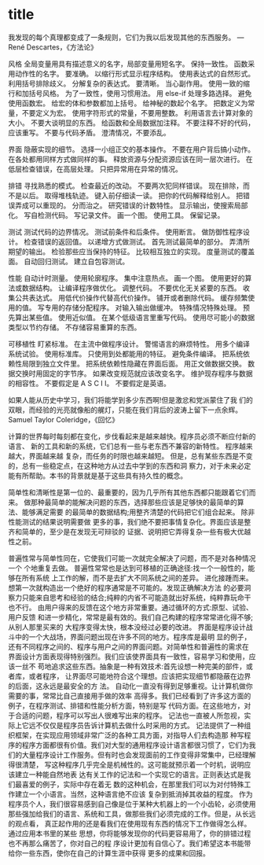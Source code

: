 # title

我发现的每个真理都变成了一条规则，它们为我以后发现其他的东西服务。
— René Descartes，《方法论》

风格
全局变量用具有描述意义的名字，局部变量用短名字。
保持一致性。
函数采用动作性的名字。
要准确。
以缩行形式显示程序结构。
使用表达式的自然形式。
利用括号排除歧义。
分解复杂的表达式。
要清晰。
当心副作用。
使用一致的缩行和加括号风格。
为了一致性，使用习惯用法。
用 else-if 处理多路选择。
避免使用函数宏。
给宏的体和参数都加上括号。
给神秘的数起个名字。
把数定义为常量，不要定义为宏。
使用字符形式的常量，不要用整数。
利用语言去计算对象的大小。
不要大谈明显的东西。
给函数和全局数据加注释。
不要注释不好的代码，应该重写。
不要与代码矛盾。
澄清情况，不要添乱。

界面
隐蔽实现的细节。
选择一小组正交的基本操作。
不要在用户背后搞小动作。
在各处都用同样方式做同样的事。
释放资源与分配资源应该在同一层次进行。
在低层检查错误，在高层处理。
只把异常用在异常的情况。

排错
寻找熟悉的模式。
检查最近的改动。
不要两次犯同样错误。
现在排除，而不是以后。
取得堆栈轨迹。
键入前仔细读一读。
把你的代码解释给别人。
把错误弄成可以重现的。
分而治之。
研究错误的计数特性。
显示输出，使搜索局部化。
写自检测代码。
写记录文件。
画一个图。
使用工具。
保留记录。

测试
测试代码的边界情况。
测试前条件和后条件。
使用断言。
做防御性程序设计。
检查错误的返回值。
以递增方式做测试。
首先测试最简单的部分。
弄清所期望的输出。
检验那些应当保持的特征。
比较相互独立的实现。
度量测试的覆盖面。
自动回归测试。
建立自包容测试。

性能
自动计时测量。
使用轮廓程序。
集中注意热点。
画一个图。
使用更好的算法或数据结构。
让编译程序做优化。
调整代码。
不要优化无关紧要的东西。
收集公共表达式。
用低代价操作代替高代价操作。
铺开或者删除代码。
缓存频繁使用的值。
写专用的存储分配程序。
对输入输出做缓冲。
特殊情况特殊处理。
预先算出某些值。
使用近似值。
在某个低级语言里重写代码。
使用尽可能小的数据类型以节约存储。
不存储容易重算的东西。

可移植性
盯紧标准。
在主流中做程序设计。
警惕语言的麻烦特性。
用多个编译系统试验。
使用标准库。
只使用到处都能用的特征。
避免条件编译。
把系统依赖性局限到独立文件里。
把系统依赖性隐藏在界面后面。
用正文做数据交换。
数据交换时用固定的字节序。
如果改变规范就应该改变名字。
维护现存程序与数据的相容性。
不要假定是 A S C I I。
不要假定是英语。

如果人能从历史中学习，我们将能学到多少东西啊!但是激忿和党派蒙住了我 们的双眼，而经验的光亮就像船的艉灯，只能在我们背后的波涛上留下一点余辉。
Samuel Taylor Coleridge，《回忆》

计算的世界每时每刻都在变化，步伐看起来是越来越快。程序员必须不断应付新的语言、 新的工具和新的系统，它们总有一些与老东西不兼容的新特性。
程序越来越大，界面越来越 复杂，而任务的时限也越来越短。
但是，总有某些东西是不变的，总有一些稳定点，在这种地方从过去中学到的东西和洞 察力，对于未来必定能有所帮助。本书的背景就是基于这些具有持久性的概念。

简单性和清晰性是第一位的、最重要的，因为几乎所有其他东西都只能跟着它们而来。
做那种最简单的能解决问题的东西，选择那些应该是足够快的最简单的算法、能够满足需要 的最简单的数据结构;用整齐清楚的代码把它们组合起来。
除非性能测试的结果说明需要做 更多的事，我们绝不要把事情复杂化。界面应该是整齐和简单的，至少是在发现无可辩驳的 证据、说明把它弄得复杂一些有极大优越性之前。

普遍性常与简单性同在，它使我们可能一次就完全解决了问题，而不是对各种情况一个 个地重复去做。
普遍性常常也是达到可移植的正确途径:找一个一般性的，能够在所有系统 上工作的解，而不是去扩大不同系统之间的差异。
进化接踵而来。想第一次就构造出一个绝好的程序通常是不可能的。发现正确解决方法 的必要洞察力只能来自思考和经验的结合;纯粹的内省不可能造就出好系统，纯粹靠玩命干 也不行。
由用户得来的反馈在这个地方非常重要。通过循环的方式:原型、试验、用户反馈 和进一步精化，常常是最有效的。我们自己构建的程序常常进化得不够;从别人那里买来的 大程序变得太快，根本没经过必要的改进。
界面是程序设计战斗中的一个大战场，界面问题出现在许多不同的地方。程序库是最明 显的例子，还有不同程序之间的、程序与用户之间的界面问题。对简单性和普遍性的需求在 界面设计方面表现得特别强烈。我们应该使界面具有一致性，容易学习和使用，应该一丝不 苟地追求这些东西。抽象是一种有效技术:首先设想一种完美的部件，或者库，或者程序， 让界面尽可能地符合这个理想。应该把实现细节都隐蔽在边界的后面，这永远是最安全的方 法。
自动化一直没有得到足够重视。让计算机做你需要的事，常常比自己直接用手做的效率 高得多。我们已经看到了许多这方面的例子，在程序测试、排错和性能分析方面，特别是写 代码方面。在这些地方，对于合适的问题，程序可以写出人很难写出来的程序。
记法也一直被人所忽视，实际上它远不仅仅是程序员告诉计算机去做什么时采用的方式。 记法提供了一种组织框架，在实现应用领域非常广泛的各种工具方面，对指导人们去构造那 种写程序的程序方面都很有价值。我们对大型的通用程序设计语言都很习惯了，它们为我们的大量程序设计工作服务。但有时也会发现面前的工作变得非常集中，已经理解得很清楚， 写这种程序几乎完全是机械性的。这可能就预示着一个时机，说明应该建立一种能自然地表 达有关工作的记法和一个实现它的语言。正则表达式是我们最喜爱的例子，实际中存在着无 数的这种机会，在那里我们可以为对付特殊工作建立一个小语言。当然，这种语言绝不应该 复杂到抵消掉其收益的程度。
作为程序员个人，我们很容易感到自己像是位于某种大机器上的一个小齿轮，必须使用 那些强加给我们的语言、系统和工具，做那些我们必须完成的工作。但是，从长远的观点看， 真正起作用的还是看我们在使用现有东西的情况下工作做得怎么样。通过应用本书里的某些 思想，你将能够发现你的代码更容易用了，你的排错过程也不再那么痛苦了，你对自己的程 序设计更加有自信心了。我们希望这本书能带给你一些东西，使你在自己的计算生涯中获得 更多的成果和回报。
